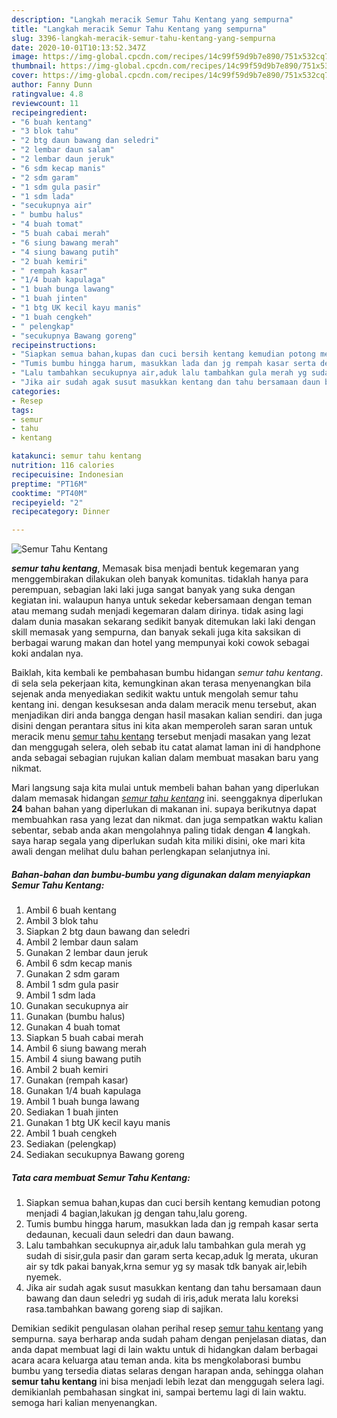 ```yaml
---
description: "Langkah meracik Semur Tahu Kentang yang sempurna"
title: "Langkah meracik Semur Tahu Kentang yang sempurna"
slug: 3396-langkah-meracik-semur-tahu-kentang-yang-sempurna
date: 2020-10-01T10:13:52.347Z
image: https://img-global.cpcdn.com/recipes/14c99f59d9b7e890/751x532cq70/semur-tahu-kentang-foto-resep-utama.jpg
thumbnail: https://img-global.cpcdn.com/recipes/14c99f59d9b7e890/751x532cq70/semur-tahu-kentang-foto-resep-utama.jpg
cover: https://img-global.cpcdn.com/recipes/14c99f59d9b7e890/751x532cq70/semur-tahu-kentang-foto-resep-utama.jpg
author: Fanny Dunn
ratingvalue: 4.8
reviewcount: 11
recipeingredient:
- "6 buah kentang"
- "3 blok tahu"
- "2 btg daun bawang dan seledri"
- "2 lembar daun salam"
- "2 lembar daun jeruk"
- "6 sdm kecap manis"
- "2 sdm garam"
- "1 sdm gula pasir"
- "1 sdm lada"
- "secukupnya air"
- " bumbu halus"
- "4 buah tomat"
- "5 buah cabai merah"
- "6 siung bawang merah"
- "4 siung bawang putih"
- "2 buah kemiri"
- " rempah kasar"
- "1/4 buah kapulaga"
- "1 buah bunga lawang"
- "1 buah jinten"
- "1 btg UK kecil kayu manis"
- "1 buah cengkeh"
- " pelengkap"
- "secukupnya Bawang goreng"
recipeinstructions:
- "Siapkan semua bahan,kupas dan cuci bersih kentang kemudian potong menjadi 4 bagian,lakukan jg dengan tahu,lalu goreng."
- "Tumis bumbu hingga harum, masukkan lada dan jg rempah kasar serta dedaunan, kecuali daun seledri dan daun bawang."
- "Lalu tambahkan secukupnya air,aduk lalu tambahkan gula merah yg sudah di sisir,gula pasir dan garam serta kecap,aduk lg merata, ukuran air sy tdk pakai banyak,krna semur yg sy masak tdk banyak air,lebih nyemek."
- "Jika air sudah agak susut masukkan kentang dan tahu bersamaan daun bawang dan daun seledri yg sudah di iris,aduk merata lalu koreksi rasa.tambahkan bawang goreng siap di sajikan."
categories:
- Resep
tags:
- semur
- tahu
- kentang

katakunci: semur tahu kentang 
nutrition: 116 calories
recipecuisine: Indonesian
preptime: "PT16M"
cooktime: "PT40M"
recipeyield: "2"
recipecategory: Dinner

---
```



![Semur Tahu Kentang](https://img-global.cpcdn.com/recipes/14c99f59d9b7e890/751x532cq70/semur-tahu-kentang-foto-resep-utama.jpg)

<b><i>semur tahu kentang</i></b>, Memasak bisa menjadi bentuk kegemaran yang menggembirakan dilakukan oleh banyak komunitas. tidaklah hanya para perempuan, sebagian laki laki juga sangat banyak yang suka dengan kegiatan ini. walaupun hanya untuk sekedar kebersamaan dengan teman atau memang sudah menjadi kegemaran dalam dirinya. tidak asing lagi dalam dunia masakan sekarang sedikit banyak ditemukan laki laki dengan skill memasak yang sempurna, dan banyak sekali juga kita saksikan di berbagai warung makan dan hotel yang mempunyai koki cowok sebagai koki andalan nya.



Baiklah, kita kembali ke pembahasan bumbu hidangan <i>semur tahu kentang</i>. di sela sela pekerjaan kita, kemungkinan akan terasa menyenangkan bila sejenak anda menyediakan sedikit waktu untuk mengolah semur tahu kentang ini. dengan kesuksesan anda dalam meracik menu tersebut, akan menjadikan diri anda bangga dengan hasil masakan kalian sendiri. dan juga disini dengan perantara situs ini kita akan memperoleh saran saran untuk meracik menu <u>semur tahu kentang</u> tersebut menjadi masakan yang lezat dan menggugah selera, oleh sebab itu catat alamat laman ini di handphone anda sebagai sebagian rujukan kalian dalam membuat masakan baru yang nikmat.


Mari langsung saja kita mulai untuk membeli bahan bahan yang diperlukan dalam memasak hidangan <u><i>semur tahu kentang</i></u> ini. seenggaknya diperlukan <b>24</b> bahan bahan yang diperlukan di makanan ini. supaya berikutnya dapat membuahkan rasa yang lezat dan nikmat. dan juga sempatkan waktu kalian sebentar, sebab anda akan mengolahnya paling tidak dengan <b>4</b> langkah. saya harap segala yang diperlukan sudah kita miliki disini, oke mari kita awali dengan melihat dulu bahan perlengkapan selanjutnya ini.

<!--inarticleads1-->

##### Bahan-bahan dan bumbu-bumbu yang digunakan dalam menyiapkan Semur Tahu Kentang:

1. Ambil 6 buah kentang
1. Ambil 3 blok tahu
1. Siapkan 2 btg daun bawang dan seledri
1. Ambil 2 lembar daun salam
1. Gunakan 2 lembar daun jeruk
1. Ambil 6 sdm kecap manis
1. Gunakan 2 sdm garam
1. Ambil 1 sdm gula pasir
1. Ambil 1 sdm lada
1. Gunakan secukupnya air
1. Gunakan  (bumbu halus)
1. Gunakan 4 buah tomat
1. Siapkan 5 buah cabai merah
1. Ambil 6 siung bawang merah
1. Ambil 4 siung bawang putih
1. Ambil 2 buah kemiri
1. Gunakan  (rempah kasar)
1. Gunakan 1/4 buah kapulaga
1. Ambil 1 buah bunga lawang
1. Sediakan 1 buah jinten
1. Gunakan 1 btg UK kecil kayu manis
1. Ambil 1 buah cengkeh
1. Sediakan  (pelengkap)
1. Sediakan secukupnya Bawang goreng




<!--inarticleads2-->

##### Tata cara membuat Semur Tahu Kentang:

1. Siapkan semua bahan,kupas dan cuci bersih kentang kemudian potong menjadi 4 bagian,lakukan jg dengan tahu,lalu goreng.
1. Tumis bumbu hingga harum, masukkan lada dan jg rempah kasar serta dedaunan, kecuali daun seledri dan daun bawang.
1. Lalu tambahkan secukupnya air,aduk lalu tambahkan gula merah yg sudah di sisir,gula pasir dan garam serta kecap,aduk lg merata, ukuran air sy tdk pakai banyak,krna semur yg sy masak tdk banyak air,lebih nyemek.
1. Jika air sudah agak susut masukkan kentang dan tahu bersamaan daun bawang dan daun seledri yg sudah di iris,aduk merata lalu koreksi rasa.tambahkan bawang goreng siap di sajikan.




Demikian sedikit pengulasan olahan perihal resep <u>semur tahu kentang</u> yang sempurna. saya berharap anda sudah paham dengan penjelasan diatas, dan anda dapat membuat lagi di lain waktu untuk di hidangkan dalam berbagai acara acara keluarga atau teman anda. kita bs mengkolaborasi bumbu bumbu yang tersedia diatas selaras dengan harapan anda, sehingga olahan <b>semur tahu kentang</b> ini bisa menjadi lebih lezat dan menggugah selera lagi. demikianlah pembahasan singkat ini, sampai bertemu lagi di lain waktu. semoga hari kalian menyenangkan.
